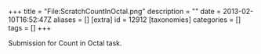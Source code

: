 +++
title = "File:ScratchCountInOctal.png"
description = ""
date = 2013-02-10T16:52:47Z
aliases = []
[extra]
id = 12912
[taxonomies]
categories = []
tags = []
+++

Submission for Count in Octal task.
